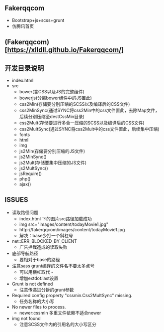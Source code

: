 ## Fakerqqcom
- Bootstrap+js+scss+grunt
- 仿腾讯首页

## (Fakerqqcom)[https://xlldll.github.io/Fakerqqcom/]

## 开发目录说明
- index.html
- src
  - bower(含CSS以及JS的完整组件)
  - bowerjs(分离bower组件中的JS置此)
  - css2Min(存储要分别压缩的SCSS以及编译后的CSS文件)
  - css2MinSync(通过SYNC将css2Min中的css文件置此，去除Map文件，后续分别压缩至destCssMin目录)
  - css2Mult(存储要进行多合一压缩的SCSS以及编译后的CSS文件)
  - css2MultSync(通过SYNC将css2Mult中的css文件置此，后续集中压缩)
  - fonts
  - html
  - img
  - js2Min(存储要分别压缩的JS文件)
  - js2MinSync()
  - js2Mult(存储要集中压缩的JS文件)
  - js2MultSync()
  - jsRequire()
  - php()
  - ajax()

## ISSUES
- 读取路径问题
  - index.html 下的图片src路径加载成功
  - img src="images/content/todayMovie1.jpg"
  - http://fakerqqcom/images/content/todayMovie1.jpg
  - 解决：base少打一个斜杠号
- net::ERR_BLOCKED_BY_CLIENT
  - 广告拦截造成的读取失败
- 底部导航路径
  - 要相对于base的路径
- 注意sass grunt编译的文件名不要太多点号
  - 可以用横杠取代 -
  - 增加extdot:last设置
- Grunt is not defined
  - 注意传递进分拆的grunt参数
- Required config property "cssmin.Css2MultSync" missing.
  - 任务名称的大小写
- No newer files to process.
  - newer:cssmin 多重文件依赖不适合newer
- img not found
  - 注意SCSS文件内的引用名的大小写区分